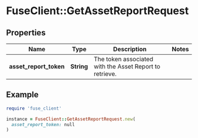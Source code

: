 # FuseClient::GetAssetReportRequest

## Properties

| Name | Type | Description | Notes |
| ---- | ---- | ----------- | ----- |
| **asset_report_token** | **String** | The token associated with the Asset Report to retrieve. |  |

## Example

```ruby
require 'fuse_client'

instance = FuseClient::GetAssetReportRequest.new(
  asset_report_token: null
)
```

